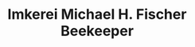---
title: "Imkerei Michael H. Fischer Beekeeper"
url: /wien/imkerei-michael-h-fischer-beekeeper/
shop: Hofladen
---